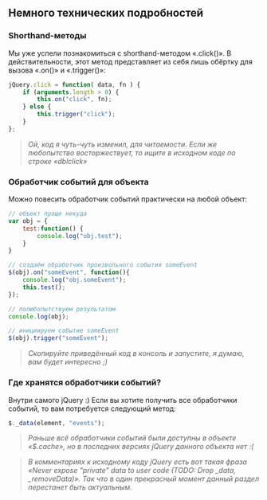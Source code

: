 ## Немного технических подробностей

### Shorthand-методы

Мы уже успели познакомиться с shorthand-методом «.click()». В действительности, этот метод представляет из себя лишь обёртку для вызова «.on()» и «.trigger()»:

```javascript
jQuery.click = function( data, fn ) {
    if (arguments.length > 0) {
        this.on("click", fn);
    } else {
        this.trigger("click");
    }
};
```

> _Ой, код я чуть-чуть изменил, для читаемости. Если же любопытство восторжествует, то ищите в исходном коде по строке «dblclick»_

### Обработчик событий для объекта

Можно повесить обработчик событий практически на любой объект:

```javascript
// объект проще некуда
var obj = {
    test:function() {
        console.log("obj.test");
    }
}

// создаём обработчик произвольного события someEvent
$(obj).on("someEvent", function(){
    console.log("obj.someEvent");
    this.test();
});

// полюбопытствуем результатом
console.log(obj);

// инициируем событие someEvent
$(obj).trigger("someEvent");
```

> _Скопируйте приведённый код в консоль и запустите, я думаю, вам будет интересно ;)_

### Где хранятся обработчики событий?

Внутри самого jQuery :) Если вы хотите получить все обработчики событий, то вам потребуется следующий метод:

```javascript
$._data(element, "events");
```

> _Раньше всё обработчики событий были доступны в объекте «$.cache», но в последних версиях jQuery данного объекта нет :(_

> _В комментариях к исходному коду jQuery есть вот такая фраза «Never expose "private" data to user code (TODO: Drop \_data, \_removeData)». Так что в один прекрасный момент данный раздел перестанет быть актуальным._
